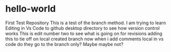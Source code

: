 # hello-world
First Test Repository
This is a test of the branch method.
I am trying to learn 
Editing in Vs Code to github desktop directory to see how version control works
This is edit number two to see what is going on for revisions
adding this to tie off on local created branch
now when i add comments local in vs code do they go to the branch only?
Maybe maybe not?